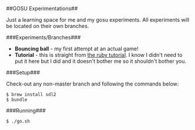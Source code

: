 ##GOSU Experimentations##

Just a learning space for me and my gosu experiments. All experiments will be located on their own branches.

###Experiments/Branches###
* **Bouncing ball** - my first attempt at an actual game!
* **Tutorial** - this is straight from [the ruby tutorial](https://github.com/gosu/gosu/wiki/Ruby-Tutorial). I know I didn't need to put it here but I did and it doesn't bother me so it shouldn't bother you.

###Setup###

Check-out any non-master branch and following the commands below:

    $ brew install sdl2
    $ bundle
    
###Running###

    $ ./go.sh
   
